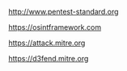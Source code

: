 http://www.pentest-standard.org

https://osintframework.com

https://attack.mitre.org

https://d3fend.mitre.org
